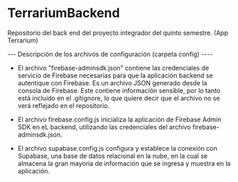 # TerrariumBackend
Repositorio del back end del proyecto integrador del quinto semestre. (App Terrarium) 

--- Descripción de los archivos de configuración (carpeta config) ----

* El archivo "firebase-adminsdk.json" contiene las credenciales de servicio de Firebase necesarias para que la aplicación backend se autentique con Firebase. Es un archivo JSON generado desde la consola de Firebase. Este contiene información sensible, por lo tanto está incluido en el .gitignore, lo que quiere decir que el archivo no se verá reflejado en el repositorio.

* El archivo firebase.config.js inicializa la aplicación de Firebase Admin SDK en eL backend, utilizando las credenciales del archivo firebase-adminsdk.json.

* El archivo supabase.config.js configura y establece la conexión con Supabase, una base de datos relacional en la nube, en la cual se almacena la gran mayoría de información que se ingresa y muestra en la aplicación. 


